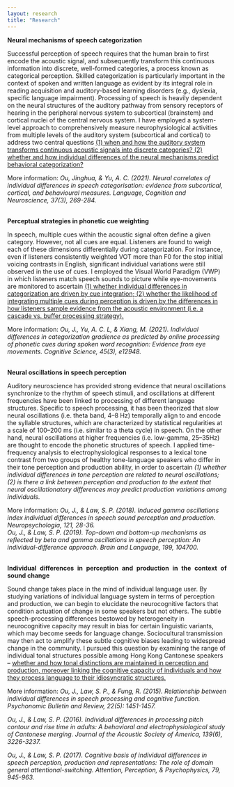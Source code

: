 ```yaml
---
layout: research
title: "Research"
---
```

<p align="justify">
<strong>Neural mechanisms of speech categorization</strong>

Successful perception of speech requires that the human brain to first encode the acoustic signal, and subsequently transform this continuous information into discrete, well-formed categories, a process known as categorical perception. Skilled categorization is particularly important in the context of spoken and written language as evident by its integral role in reading acquisition and auditory-based learning disorders (e.g., dyslexia, specific language impairment). Processing of speech is heavily dependent on the neural structures of the auditory pathway from sensory receptors of hearing in the peripheral nervous system to subcortical (brainstem) and cortical nuclei of the central nervous system. I have employed a system-level approach to comprehensively measure neurophysiological activities from multiple levels of the auditory system (subcortical and cortical) to address two central questions <u>(1) when and how the auditory system transforms continuous acoustic signals into discrete categories? (2) whether and how individual differences of the neural mechanisms predict behavioral categorization?</u> </p>

More information:
<i>Ou, Jinghua, & Yu, A. C. (2021). Neural correlates of individual differences in speech categorisation: evidence from subcortical, cortical, and behavioural measures. Language, Cognition and Neuroscience, 37(3), 269-284.</i><br><br>
 
<p align="justify">
<strong>Perceptual strategies in phonetic cue weighting</strong>

In speech, multiple cues within the acoustic signal often define a given category. However, not all cues are equal. Listeners are found to weigh each of these dimensions differentially during categorization. For instance, even if listeners consistently weighted VOT more than F0 for the stop initial voicing contrasts in English, significant individual variations were still observed in the use of cues. I employed the Visual World Paradigm (VWP) in which listeners match speech sounds to picture while eye-movements are monitored to ascertain <u>(1) whether individual differences in categorization are driven by cue integration; (2) whether the likelihood of integrating multiple cues during perception is driven by the differences in how listeners sample evidence from the acoustic environment (i.e. a cascade vs. buffer processing strategy).</u></p> 

More information:
<i>Ou, J., Yu, A. C. L, & Xiang, M. (2021). Individual differences in categorization gradience as predicted by online processing of phonetic cues during spoken word recognition: Evidence from eye movements. Cognitive Science, 45(3), e12948.</i><br><br>

<p align="justify">
<strong>Neural oscillations in speech perception</strong>
 
Auditory neuroscience has provided strong evidence that neural oscillations synchronize to the rhythm of speech stimuli, and oscillations at different frequencies have been linked to processing of different language structures. Specific to speech processing, it has been theorized that slow neural oscillations (i.e. theta band, 4–8 Hz) temporally align to and encode the syllable structures, which are characterized by statistical regularities at a scale of 100–200 ms (i.e. similar to a theta cycle) in speech. On the other hand, neural oscillations at higher frequencies (i.e. low-gamma, 25–35Hz) are thought to encode the phonetic structures of speech. I applied time-frequency analysis to electrophysiological responses to a lexical tone contrast from two groups of healthy tone-language speakers who differ in their tone perception and production ability, in order to ascertain <i>(1) whether individual differences in tone perception are related to neural oscillations; (2) is there a link between perception and production to the extent that neural oscillationatory differences may predict production variations among individuals.</i></p>

More information:
<i>Ou, J., & Law, S. P. (2018). Induced gamma oscillations index individual differences in speech sound perception and production. Neuropsychologia, 121, 28-36.</i>  
<i>Ou, J., & Law, S. P. (2019). Top-down and bottom-up mechanisms as reflected by beta and gamma oscillations in speech perception: An individual-difference approach. Brain and Language, 199, 104700.</i><br><br>

<p align="justify">
<strong>Individual differences in perception and production in the context of sound change</strong>
 
Sound change takes place in the mind of individual language user. By studying variations of individual language system in terms of perception and production, we can begin to elucidate the neurocognitive factors that condition actuation of change in some speakers but not others. The subtle speech-processing differences bestowed by heterogeneity in neurocognitive capacity may result in bias for certain linguistic variants, which may become seeds for language change. Sociocultural transmission may then act to amplify these subtle cognitive biases leading to widespread change in the community. I pursued this question by examining the range of individual tonal structures possible among Hong Kong Cantonese speakers – <u>whether and how tonal distinctions are maintained in perception and production, moreover linking the cognitive capacity of individuals and how they process language to their idiosyncratic structures.</u></p>

More information: 
<i>Ou, J., Law, S. P., & Fung, R. (2015). Relationship between individual differences in speech processing and cognitive function. Psychonomic Bulletin and Review, 22(5): 1451-1457.</i>
 
<i>Ou, J., & Law, S. P. (2016). Individual differences in processing pitch contour and rise time in adults: A behavioral and electrophysiological study of Cantonese merging. Journal of the Acoustic Society of America, 139(6), 3226-3237.</i>

<i>Ou, J., & Law, S. P. (2017). Cognitive basis of individual differences in speech perception, production and representations: The role of domain general attentional-switching. Attention, Perception, & Psychophysics, 79, 945-963.</i>
 
 </p>

